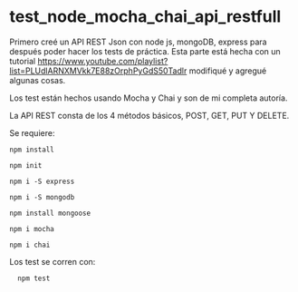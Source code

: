 # test_node_mocha_chai_api_restfull

Primero creé un API REST Json con node js, mongoDB, express para después poder hacer los tests de práctica. Esta parte está hecha 
con un tutorial https://www.youtube.com/playlist?list=PLUdlARNXMVkk7E88zOrphPyGdS50Tadlr modifiqué y agregué algunas cosas.

Los test están hechos usando Mocha y Chai y son de mi completa autoría.

La API REST consta de los 4 métodos básicos, POST, GET, PUT Y DELETE.

Se requiere:

    npm install

    npm init

    npm i -S express

    npm i -S mongodb
    
    npm install mongoose

    npm i mocha

    npm i chai
    
  Los test se corren con:
  
      npm test
